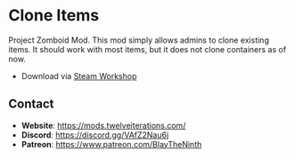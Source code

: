 # Clone Items

Project Zomboid Mod. This mod simply allows admins to clone existing items. It should work with most items, but it does not clone containers as of now.

- Download via [Steam Workshop](https://steamcommunity.com/sharedfiles/filedetails/?id=3121164621)

## Contact

- **Website**: https://mods.twelveiterations.com/
- **Discord**: https://discord.gg/VAfZ2Nau6j
- **Patreon**: https://www.patreon.com/BlayTheNinth
